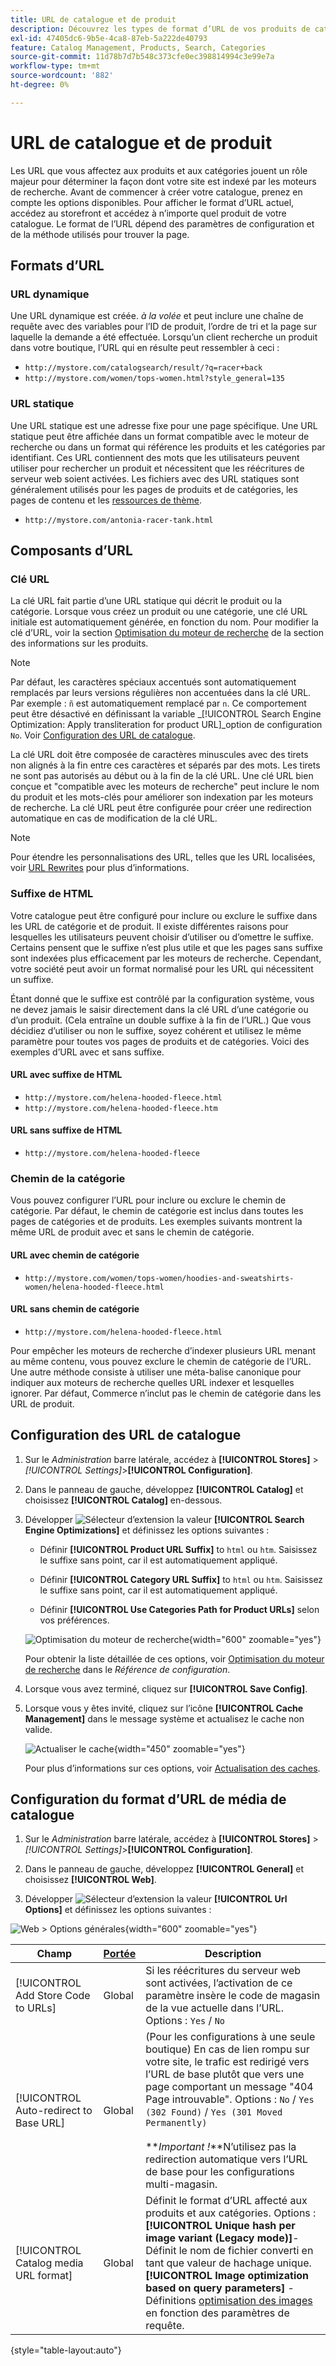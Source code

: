 ```yaml
---
title: URL de catalogue et de produit
description: Découvrez les types de format d’URL de vos produits de catalogue et comment les configurer.
exl-id: 47405dc6-9b5e-4ca8-87eb-5a222de40793
feature: Catalog Management, Products, Search, Categories
source-git-commit: 11d78b7d7b548c373cfe0ec398814994c3e99e7a
workflow-type: tm+mt
source-wordcount: '882'
ht-degree: 0%

---
```


# URL de catalogue et de produit

Les URL que vous affectez aux produits et aux catégories jouent un rôle majeur pour déterminer la façon dont votre site est indexé par les moteurs de recherche. Avant de commencer à créer votre catalogue, prenez en compte les options disponibles. Pour afficher le format d’URL actuel, accédez au storefront et accédez à n’importe quel produit de votre catalogue. Le format de l’URL dépend des paramètres de configuration et de la méthode utilisés pour trouver la page.

## Formats d’URL

### URL dynamique

Une URL dynamique est créée. _à la volée_ et peut inclure une chaîne de requête avec des variables pour l’ID de produit, l’ordre de tri et la page sur laquelle la demande a été effectuée. Lorsqu’un client recherche un produit dans votre boutique, l’URL qui en résulte peut ressembler à ceci :

- `http://mystore.com/catalogsearch/result/?q=racer+back`
- `http://mystore.com/women/tops-women.html?style_general=135`

### URL statique

Une URL statique est une adresse fixe pour une page spécifique. Une URL statique peut être affichée dans un format compatible avec le moteur de recherche ou dans un format qui référence les produits et les catégories par identifiant. Ces URL contiennent des mots que les utilisateurs peuvent utiliser pour rechercher un produit et nécessitent que les réécritures de serveur web soient activées. Les fichiers avec des URL statiques sont généralement utilisés pour les pages de produits et de catégories, les pages de contenu et les [ressources de thème](../content-design/theme-assets.md).

- `http://mystore.com/antonia-racer-tank.html`

## Composants d’URL

### Clé URL

La clé URL fait partie d’une URL statique qui décrit le produit ou la catégorie. Lorsque vous créez un produit ou une catégorie, une clé URL initiale est automatiquement générée, en fonction du nom. Pour modifier la clé d’URL, voir la section [Optimisation du moteur de recherche](product-search-engine-optimization.md) de la section des informations sur les produits.

>[!NOTE]
>
>Par défaut, les caractères spéciaux accentués sont automatiquement remplacés par leurs versions régulières non accentuées dans la clé URL. Par exemple : `ñ` est automatiquement remplacé par `n`. Ce comportement peut être désactivé en définissant la variable _[!UICONTROL Search Engine Optimization: Apply transliteration for product URL]_option de configuration `No`. Voir [Configuration des URL de catalogue](#configure-catalog-urls).

La clé URL doit être composée de caractères minuscules avec des tirets non alignés à la fin entre ces caractères et séparés par des mots. Les tirets ne sont pas autorisés au début ou à la fin de la clé URL. Une clé URL bien conçue et &quot;compatible avec les moteurs de recherche&quot; peut inclure le nom du produit et les mots-clés pour améliorer son indexation par les moteurs de recherche. La clé URL peut être configurée pour créer une redirection automatique en cas de modification de la clé URL.

>[!NOTE]
>
>Pour étendre les personnalisations des URL, telles que les URL localisées, voir [URL Rewrites](../merchandising-promotions/url-rewrite.md) pour plus d’informations.

### Suffixe de HTML

Votre catalogue peut être configuré pour inclure ou exclure le suffixe dans les URL de catégorie et de produit. Il existe différentes raisons pour lesquelles les utilisateurs peuvent choisir d’utiliser ou d’omettre le suffixe. Certains pensent que le suffixe n’est plus utile et que les pages sans suffixe sont indexées plus efficacement par les moteurs de recherche. Cependant, votre société peut avoir un format normalisé pour les URL qui nécessitent un suffixe.

Étant donné que le suffixe est contrôlé par la configuration système, vous ne devez jamais le saisir directement dans la clé URL d’une catégorie ou d’un produit. (Cela entraîne un double suffixe à la fin de l’URL.) Que vous décidiez d’utiliser ou non le suffixe, soyez cohérent et utilisez le même paramètre pour toutes vos pages de produits et de catégories. Voici des exemples d’URL avec et sans suffixe.

#### URL avec suffixe de HTML

- `http://mystore.com/helena-hooded-fleece.html`
- `http://mystore.com/helena-hooded-fleece.htm`

#### URL sans suffixe de HTML

- `http://mystore.com/helena-hooded-fleece`

### Chemin de la catégorie

Vous pouvez configurer l’URL pour inclure ou exclure le chemin de catégorie. Par défaut, le chemin de catégorie est inclus dans toutes les pages de catégories et de produits. Les exemples suivants montrent la même URL de produit avec et sans le chemin de catégorie.

#### URL avec chemin de catégorie

- `http://mystore.com/women/tops-women/hoodies-and-sweatshirts-women/helena-hooded-fleece.html`

#### URL sans chemin de catégorie

- `http://mystore.com/helena-hooded-fleece.html`

Pour empêcher les moteurs de recherche d’indexer plusieurs URL menant au même contenu, vous pouvez exclure le chemin de catégorie de l’URL. Une autre méthode consiste à utiliser une méta-balise canonique pour indiquer aux moteurs de recherche quelles URL indexer et lesquelles ignorer. Par défaut, Commerce n’inclut pas le chemin de catégorie dans les URL de produit.

## Configuration des URL de catalogue

1. Sur le _Administration_ barre latérale, accédez à **[!UICONTROL Stores]** > _[!UICONTROL Settings]_>**[!UICONTROL Configuration]**.

1. Dans le panneau de gauche, développez **[!UICONTROL Catalog]** et choisissez **[!UICONTROL Catalog]** en-dessous.

1. Développer ![Sélecteur d’extension](../assets/icon-display-expand.png) la valeur **[!UICONTROL Search Engine Optimizations]** et définissez les options suivantes :

   - Définir **[!UICONTROL Product URL Suffix]** to `html` ou `htm`. Saisissez le suffixe sans point, car il est automatiquement appliqué.

   - Définir **[!UICONTROL Category URL Suffix]** to `html` ou `htm`. Saisissez le suffixe sans point, car il est automatiquement appliqué.

   - Définir **[!UICONTROL Use Categories Path for Product URLs]** selon vos préférences.

   ![Optimisation du moteur de recherche](../configuration-reference/catalog/assets/catalog-search-engine-optimization.png){width="600" zoomable="yes"}

   Pour obtenir la liste détaillée de ces options, voir [Optimisation du moteur de recherche](../configuration-reference/catalog/catalog.md#search-engine-optimization) dans le _Référence de configuration_.

1. Lorsque vous avez terminé, cliquez sur **[!UICONTROL Save Config]**.

1. Lorsque vous y êtes invité, cliquez sur l’icône **[!UICONTROL Cache Management]** dans le message système et actualisez le cache non valide.

   ![Actualiser le cache](./assets/msg-cache-management.png){width="450" zoomable="yes"}

   Pour plus d’informations sur ces options, voir [Actualisation des caches](../systems/cache-management.md#refresh-specific-caches).

## Configuration du format d’URL de média de catalogue

1. Sur le _Administration_ barre latérale, accédez à **[!UICONTROL Stores]** > _[!UICONTROL Settings]_>**[!UICONTROL Configuration]**.

1. Dans le panneau de gauche, développez **[!UICONTROL General]** et choisissez **[!UICONTROL Web]**.

1. Développer ![Sélecteur d’extension](../assets/icon-display-expand.png) la valeur **[!UICONTROL Url Options]** et définissez les options suivantes :

![Web > Options générales](../configuration-reference/general/assets/web-url-options.png){width="600" zoomable="yes"}

| Champ | [Portée](../getting-started/websites-stores-views.md#scope-settings) | Description |
|--- |--- |--- |
| [!UICONTROL Add Store Code to URLs] | Global | Si les réécritures du serveur web sont activées, l’activation de ce paramètre insère le code de magasin de la vue actuelle dans l’URL. Options : `Yes` / `No` |
| [!UICONTROL Auto-redirect to Base URL] | Global | (Pour les configurations à une seule boutique) En cas de lien rompu sur votre site, le trafic est redirigé vers l’URL de base plutôt que vers une page comportant un message &quot;404 Page introuvable&quot;. Options : `No` / `Yes (302 Found)` / `Yes (301 Moved Permanently)` <br /><br />**_Important !_**N’utilisez pas la redirection automatique vers l’URL de base pour les configurations multi-magasin. |
| [!UICONTROL Catalog media URL format] | Global | Définit le format d’URL affecté aux produits et aux catégories. Options : <br />**[!UICONTROL Unique hash per image variant (Legacy mode)]**- Définit le nom de fichier converti en tant que valeur de hachage unique.<br />**[!UICONTROL Image optimization based on query parameters]** - Définitions [optimisation des images](../content-design/media-gallery-image-optimization.md) en fonction des paramètres de requête. |

{style="table-layout:auto"}
